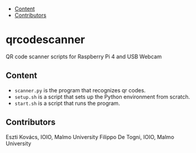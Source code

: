 * [Content](#Content)
* [Contributors](#Contributors)

# qrcodescanner
QR code scanner scripts for Raspberry Pi 4 and USB Webcam

## Content
- `scanner.py` is the program that recognizes qr codes.
- `setup.sh` is a script that sets up the Python environment from scratch.
- `start.sh` is a script that runs the program.

## Contributors
Eszti Kovács, IOIO, Malmo University
Filippo De Togni, IOIO, Malmo University
